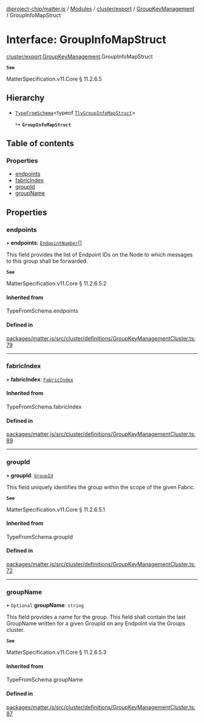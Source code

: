 [@project-chip/matter.js](../README.md) / [Modules](../modules.md) / [cluster/export](../modules/cluster_export.md) / [GroupKeyManagement](../modules/cluster_export.GroupKeyManagement.md) / GroupInfoMapStruct

# Interface: GroupInfoMapStruct

[cluster/export](../modules/cluster_export.md).[GroupKeyManagement](../modules/cluster_export.GroupKeyManagement.md).GroupInfoMapStruct

**`See`**

MatterSpecification.v11.Core § 11.2.6.5

## Hierarchy

- [`TypeFromSchema`](../modules/tlv_export.md#typefromschema)\<typeof [`TlvGroupInfoMapStruct`](../modules/cluster_export.GroupKeyManagement.md#tlvgroupinfomapstruct)\>

  ↳ **`GroupInfoMapStruct`**

## Table of contents

### Properties

- [endpoints](cluster_export.GroupKeyManagement.GroupInfoMapStruct.md#endpoints)
- [fabricIndex](cluster_export.GroupKeyManagement.GroupInfoMapStruct.md#fabricindex)
- [groupId](cluster_export.GroupKeyManagement.GroupInfoMapStruct.md#groupid)
- [groupName](cluster_export.GroupKeyManagement.GroupInfoMapStruct.md#groupname)

## Properties

### endpoints

• **endpoints**: [`EndpointNumber`](../modules/datatype_export.md#endpointnumber)[]

This field provides the list of Endpoint IDs on the Node to which messages to this group shall be forwarded.

**`See`**

MatterSpecification.v11.Core § 11.2.6.5.2

#### Inherited from

TypeFromSchema.endpoints

#### Defined in

[packages/matter.js/src/cluster/definitions/GroupKeyManagementCluster.ts:79](https://github.com/project-chip/matter.js/blob/904d0c9b952b91f28a21803759c5e5c66ee4d272/packages/matter.js/src/cluster/definitions/GroupKeyManagementCluster.ts#L79)

___

### fabricIndex

• **fabricIndex**: [`FabricIndex`](../modules/datatype_export.md#fabricindex)

#### Inherited from

TypeFromSchema.fabricIndex

#### Defined in

[packages/matter.js/src/cluster/definitions/GroupKeyManagementCluster.ts:89](https://github.com/project-chip/matter.js/blob/904d0c9b952b91f28a21803759c5e5c66ee4d272/packages/matter.js/src/cluster/definitions/GroupKeyManagementCluster.ts#L89)

___

### groupId

• **groupId**: [`GroupId`](../modules/datatype_export.md#groupid)

This field uniquely identifies the group within the scope of the given Fabric.

**`See`**

MatterSpecification.v11.Core § 11.2.6.5.1

#### Inherited from

TypeFromSchema.groupId

#### Defined in

[packages/matter.js/src/cluster/definitions/GroupKeyManagementCluster.ts:72](https://github.com/project-chip/matter.js/blob/904d0c9b952b91f28a21803759c5e5c66ee4d272/packages/matter.js/src/cluster/definitions/GroupKeyManagementCluster.ts#L72)

___

### groupName

• `Optional` **groupName**: `string`

This field provides a name for the group. This field shall contain the last GroupName written for a given
GroupId on any Endpoint via the Groups cluster.

**`See`**

MatterSpecification.v11.Core § 11.2.6.5.3

#### Inherited from

TypeFromSchema.groupName

#### Defined in

[packages/matter.js/src/cluster/definitions/GroupKeyManagementCluster.ts:87](https://github.com/project-chip/matter.js/blob/904d0c9b952b91f28a21803759c5e5c66ee4d272/packages/matter.js/src/cluster/definitions/GroupKeyManagementCluster.ts#L87)
